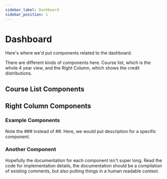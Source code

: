 ```yaml
---
sidebar_label: Dashboard
sidebar_position: 1
---
```

# Dashboard
Here's where we'd put components related to the dashboard.

There are different kinds of components here. Course list, which is the whole 4 year view, and the Right Column,
which shows the credit distributions.

## Course List Components

## Right Column Components

### Example Components
Note the ### instead of ##. Here, we would put description for a specific component.

### Another Component
Hopefully the documentation for each component isn't super long. Read the code for implementation details,
the documentation should be a compilation of existing comments, but also putting things in a human readable context.